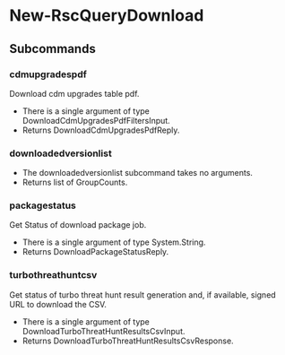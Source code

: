 # New-RscQueryDownload
## Subcommands
### cdmupgradespdf
Download cdm upgrades table pdf.

- There is a single argument of type DownloadCdmUpgradesPdfFiltersInput.
- Returns DownloadCdmUpgradesPdfReply.
### downloadedversionlist
- The downloadedversionlist subcommand takes no arguments.
- Returns list of GroupCounts.
### packagestatus
Get Status of download package job.

- There is a single argument of type System.String.
- Returns DownloadPackageStatusReply.
### turbothreathuntcsv
Get status of turbo threat hunt result generation and, if available, signed URL to download the CSV.

- There is a single argument of type DownloadTurboThreatHuntResultsCsvInput.
- Returns DownloadTurboThreatHuntResultsCsvResponse.
